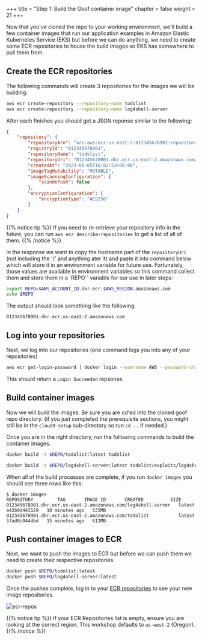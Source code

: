 +++
title = "Step 1: Build the Goof container image"
chapter = false
weight = 21
+++

Now that you've cloned the repo to your working environment, we'll build a few container images that run our application examples in Amazon Elastic Kubernetes Service (EKS) but before we can do anything, we need to create some ECR repositories to house the build images so EKS has somewhere to pull them from.

## Create the ECR repositories
The following commands will create 3 repositories for the images we will be building:

```sh
aws ecr create-repository --repository-name todolist
aws ecr create-repository --repository-name log4shell-server
```
After each finishes you should get a JSON reponse similar to the following:
```json
{
    "repository": {
        "repositoryArn": "arn:aws:ecr:us-east-2:012345678901:repository/todolist",
        "registryId": "012345678901",
        "repositoryName": "todolist",
        "repositoryUri": "012345678901.dkr.ecr.us-east-2.amazonaws.com/thumbtodolistnailer",
        "createdAt": "2023-06-05T16:02:53+00:00",
        "imageTagMutability": "MUTABLE",
        "imageScanningConfiguration": {
            "scanOnPush": false
        },
        "encryptionConfiguration": {
            "encryptionType": "AES256"
        }
    }
}
```
{{% notice tip %}}
If you need to re-retrieve your repository info in the future, you can run `aws ecr describe-repositories` to get a list of all of them.
{{% /notice %}}

In the response we want to copy the hostname part of the `repositoryUri` (not including the '/' and anything ater it) and paste it into command below which will store it in an environment variable for future use. Fortunately, those values are available in environment variables so this command collect them and store them in a `REPO`` variable for our use in later steps:
```sh
export REPO=$AWS_ACCOUNT_ID.dkr.ecr.$AWS_REGION.amazonaws.com
echo $REPO
```

The output should look something like the following:
```
012345678901.dkr.ecr.us-east-2.amazonaws.com
```


## Log into your repositories
Next, we log into our repositories (one command logs you into any of your repositories)
```sh
aws ecr get-login-password | docker login --username AWS --password-stdin $REPO
```
This should return a `Login Succeeded` repsonse.

## Build container images

Now we will build the images. Be sure you are cd'ed into the cloned goof repo directory. (if you just completed the prerequisite sections, you might still be in the `cloud9-setup` sub-directory so run `cd ..` if needed.)

Once you are in the right directory, run the following commands to build the container images.
```sh
docker build -t $REPO/todolist:latest todolist

docker build -t $REPO/log4shell-server:latest todolist/exploits/log4shell-server

```

When all of the build processes are complete, if you run `docker images` you should see three rows like this:
```
$ docker images                                                                                                                                                             
REPOSITORY         TAG       IMAGE ID       CREATED          SIZE
012345678901.dkr.ecr.us-east-2.amazonaws.com/log4shell-server   latest    a42b0d443129   10 minutes ago   535MB
012345678901.dkr.ecr.us-east-2.amazonaws.com/todolist           latest    57ad8c044dbd   15 minutes ago   612MB
```

## Push container images to ECR
Next, we want to push the images to ECR but before we can push them we need to create their respective repositories.

```sh
docker push $REPO/todolist:latest
docker push $REPO/log4shell-server:latest

```

Once the pushes complete, log in to your [ECR repositories](https://console.aws.amazon.com/ecr/repositories) to see your new image repositories. 

![ecr-repos](/images/ecr-repos.png)

{{% notice tip %}}
If your ECR Repositories list is empty, ensure you are looking at the correct region. This workshop defaults to `us-west-2` (Oregon).
{{% /notice %}}

